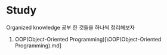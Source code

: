 # Study
Organized knowledge
공부 한 것들을 하나씩 정리해보자
1. OOP(Object-Oriented Programming)[\OOP(Object-Oriented Programming).md]
